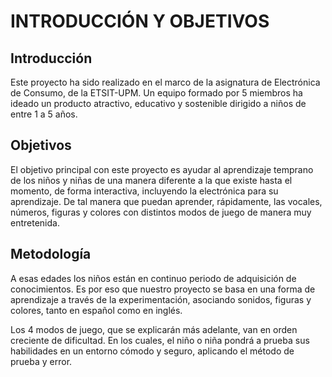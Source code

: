 # INTRODUCCIÓN Y OBJETIVOS



## Introducción

Este proyecto ha sido realizado en el marco de la asignatura de Electrónica de Consumo, de la ETSIT-UPM. Un equipo formado por 5 miembros ha ideado un producto atractivo, educativo y sostenible dirigido a niños de entre 1 a 5 años.

## Objetivos

El objetivo principal con este proyecto es ayudar al aprendizaje temprano de los niños y niñas de una manera diferente a la que existe hasta el momento, de forma interactiva, incluyendo la electrónica para su aprendizaje. De tal manera que puedan aprender, rápidamente, las vocales, números, figuras y colores con distintos modos de juego de manera muy entretenida. 

## Metodología
A esas edades los niños están en continuo periodo de adquisición de conocimientos. Es por eso que nuestro proyecto se basa en una forma de aprendizaje a través de la experimentación, asociando sonidos, figuras y colores, tanto en español como en inglés.

Los 4 modos de juego, que se explicarán más adelante, van en orden creciente de dificultad. En los cuales, el niño o niña pondrá a prueba sus habilidades en un entorno cómodo y seguro, aplicando el método de prueba y error. 

